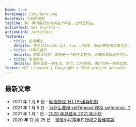 ```yaml
---
home: true
heroImage: /img/hero.png
heroText: 九旬的博客
tagline: 种一棵树最好的时间在十年前，此时是现在。
actionText: Get Started →
actionLink: /articles/
features:
  - title: 前端博文
    details: 博文以JavaScript、Vue、小程序、Node等前端文章为主。
  - title: 计算机通识
    details: 前端工程师，首先是一个软件工程师，计算机基础必不可少。
  - title: 生活杂文
    details: 随手记录一些生活、学习、工作感悟，偶尔引用一些好文章。
footer: MIT Licensed | Copyright © 2018-present ansonZnl
---
```


## 最新文章

- 2021 年 1 月 8 日 - [网络协议-HTTP-缓存机制](./articles/../computer-base/网络协议.md#缓存机制)
- 2021 年 1 月 5 日 - [为什么要用 setTimeout 模拟 setInterval ？](./articles/JavaScript/为什么要用setTimeout模拟setInterval？.md)
- 2021 年 1 月 1 日 - [2020 年总结与 2021 年计划](./life-essay/2020年总结与2021年计划.md)
- 2020 年 12 月 25 日 - [微信小程序用户授权之最佳实践](./articles/WeApp/微信小程序用户授权之最佳实践.md)
